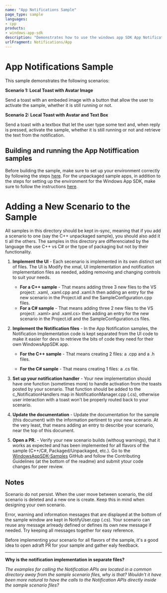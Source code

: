 ```yaml
---
name: "App Notifications Sample" 
page_type: sample
languages:
- cpp
products: 
- windows-app-sdk
description: "Demonstrates how to use the windows app SDK App Notifications APIs from an unpackaged WinUI app"
urlFragment: Notifications/App
---
```

# App Notifications Sample
This sample demonstrates the following scenarios:

**Scenario 1: Local Toast with Avatar Image**

Send a toast with an embeded image with a button that allow the user to activate the sample, whether it is still running or not.

**Scenario 2: Local Toast with Avatar and Text Box**

Send a toast with a textbox that let the user type some text and, when reply is pressed, activate the sample, whether it is still running or not and retrieve the text from the notification.

## Building and running the App Notiffication samples 
Before building the sample, make sure to set up your environment correctly by following the steps [here](https://docs.microsoft.com/windows/apps/windows-app-sdk/set-up-your-development-environment).
For the unpackaged sample apps, in addition to the steps for setting up the environment for the Windows App SDK, make sure to follow the instructions [here](https://docs.microsoft.com/windows/apps/windows-app-sdk/deploy-unpackaged-apps).

# Adding a New Scenario to the Sample
All samples in this directory should be kept in-sync, meaning that if you add a scenario to one (say the C++ unpackaged sample), you should also add it ti all the others.
The samples in this directory are differenciated by the language the use C++ vs C# or the type of packaging but not by their functionality.

1. **Implement the UI** -
Each secenario is implemented in its own distinct set of files. The UI is Modify the xmal, UI implementation and notification implementation files as needed, adding removing and changing controls to suit your needs.
   - **For a C++ sample** -
   That means adding three 3 new files to the VS project: <NewScenario>.xaml, <NewScenario>.xaml.cpp and <NewScenario>.xaml.h then adding an entry for the new scenario in the Project.idl and the SampleConfiguration.cpp files.
   - **For a C# sample** -
   That means adding three 2 new files to the VS project: <NewScenario>.xaml> and <NewScenario>.xaml.cs> then adding an entry for the new scenario in the Project.idl and the SampleConfiguration.cs files.

2. **Implement the Notification files** -
In the App Notification samples, the Notification Implementation code is kept separated from the UI code to make it easier for devs to retrieve the bits of code they need for their own WindowsAppSDK app.
   - **For the C++ sample** -
   That means creating 2 files: a <NewScenario>.cpp and a <NewScenario>.h files.

   - **For the C# sample** -
   That means creating 1 files: a <NewScenario>.cs file.

3. **Set up your notification handler** -
Your new implementation should have one function (sometimes more) to handle activation from the toasts posted by your scenario.
That function should be added to the c_NotificationHandlers map in NotificationManager.cpp (.cs), otherwise user interaction with a toast won't be properly routed back to your scenario.

4. **Update the documentation** -
Update the documentation for the sample (this document) with the information pertinent to your new scenario.
At the very least, that means adding an entry to describe your scenario, near the top of this document.

5. **Open a PR.** -
Verify your new scenario builds (withoug warnings), that it works as expected and has been implemented for all flavors of the sample (C++/C#, Packaged/Unpackaged, etc.).
Go to the [WindowsAppSDK-Samples](https://github.com/microsoft/WindowsAppSDK-Samples) GitHub and follow the Contributing Guidelines (at the bottom of the readme) and submit ytour code changes for peer review.

## Notes
Scenario do not persist. When the user move between scenario, the old scenario is deleted and a new one is create.
Keep this in mind when designing your own scenario.

Error, warning and information messages that are displayed at the bottom of the sample window are kept in NotifyUser.cpp (.cs).
Your scenario can reuse any message arlready defined or defines its own new message if needed.
Try keeping all messages together for easy reference. 

Before implementing your scenario for all flavors of the sample, it's a good idea to open adraft PR for your sample and gather ealy feedback.

---
**Why is the notification implementation in separate files?**

*The examples for calling the Notification APIs are located in a common directory away from the sample scenario files, why is that?*
*Wouldn't it have been more natural to have the calls to the Notification APIs directly inside the sample scenario files?*
